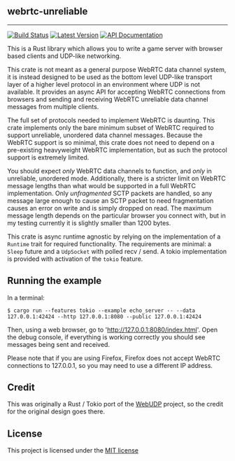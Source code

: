 ## webrtc-unreliable

---

[![Build Status](https://img.shields.io/circleci/project/github/triplehex/webrtc-unreliable.svg)](https://circleci.com/gh/triplehex/webrtc-unreliable)
[![Latest Version](https://img.shields.io/crates/v/webrtc-unreliable.svg)](https://crates.io/crates/webrtc-unreliable)
[![API Documentation](https://docs.rs/webrtc-unreliable/badge.svg)](https://docs.rs/webrtc-unreliable)

This is a Rust library which allows you to write a game server with browser
based clients and UDP-like networking.

This crate is not meant as a general purpose WebRTC data channel system, it is
instead designed to be used as the bottom level UDP-like transport layer of a
higher level protocol in an environment where UDP is not available. It provides
an async API for accepting WebRTC connections from browsers and sending and
receiving WebRTC unreliable data channel messages from multiple clients.

The full set of protocols needed to implement WebRTC is daunting. This
crate implements only the bare minimum subset of WebRTC required to support
unreliable, unordered data channel messages. Because the WebRTC support is
so minimal, this crate does not need to depend on a pre-existing heavyweight
WebRTC implementation, but as such the protocol support is extremely limited.

You should expect *only* WebRTC data channels to function, and *only* in
unreliable, unordered mode. Additionally, there is a stricter limit on WebRTC
message lengths than what would be supported in a full WebRTC implementation.
Only *unfragmented* SCTP packets are handled, so any message large enough to
cause an SCTP packet to need fragmentation causes an error on write and is
simply dropped on read. The maximum message length depends on the particular
browser you connect with, but in my testing currently it is slightly smaller
than 1200 bytes.

This crate is async runtime agnostic by relying on the implementation of a
`Runtime` trait for required functionality. The requirements are minimal: a
`Sleep` future and a `UdpSocket` with polled recv / send. A tokio
implementation is provided with activation of the `tokio` feature.

## Running the example

In a terminal: 

```
$ cargo run --features tokio --example echo_server -- --data 127.0.0.1:42424 --http 127.0.0.1:8080 --public 127.0.0.1:42424
```

Then, using a web browser, go to 'http://127.0.0.1:8080/index.html'. Open the
debug console, if everything is working correctly you should see messages being
sent and received.

Please note that if you are using Firefox, Firefox does not accept WebRTC
connections to 127.0.0.1, so you may need to use a different IP address.

## Credit

This was originally a Rust / Tokio port of the
[WebUDP](https://github.com/seemk/WebUdp) project, so the credit for the
original design goes there.

## License

This project is licensed under the [MIT license](LICENSE)
